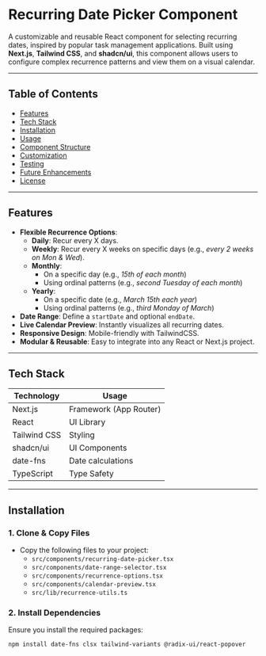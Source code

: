 # Recurring Date Picker Component

A customizable and reusable React component for selecting recurring dates, inspired by popular task management applications. Built using **Next.js**, **Tailwind CSS**, and **shadcn/ui**, this component allows users to configure complex recurrence patterns and view them on a visual calendar.

---

## Table of Contents

- [Features](#features)
- [Tech Stack](#tech-stack)
- [Installation](#installation)
- [Usage](#usage)
- [Component Structure](#component-structure)
- [Customization](#customization)
- [Testing](#testing)
- [Future Enhancements](#future-enhancements)
- [License](#license)

---

## Features

- **Flexible Recurrence Options**:
  - **Daily**: Recur every X days.
  - **Weekly**: Recur every X weeks on specific days (e.g., *every 2 weeks on Mon & Wed*).
  - **Monthly**:
    - On a specific day (e.g., *15th of each month*)
    - Using ordinal patterns (e.g., *second Tuesday of each month*)
  - **Yearly**:
    - On a specific date (e.g., *March 15th each year*)
    - Using ordinal patterns (e.g., *third Monday of March*)
- **Date Range**: Define a `startDate` and optional `endDate`.
- **Live Calendar Preview**: Instantly visualizes all recurring dates.
- **Responsive Design**: Mobile-friendly with TailwindCSS.
- **Modular & Reusable**: Easy to integrate into any React or Next.js project.

---

## Tech Stack

| Technology     | Usage                            |
|----------------|----------------------------------|
| Next.js        | Framework (App Router)           |
| React          | UI Library                       |
| Tailwind CSS   | Styling                          |
| shadcn/ui      | UI Components                    |
| date-fns       | Date calculations                |
| TypeScript     | Type Safety                      |

---

## Installation

### 1. **Clone & Copy Files**

- Copy the following files to your project:
  - `src/components/recurring-date-picker.tsx`
  - `src/components/date-range-selector.tsx`
  - `src/components/recurrence-options.tsx`
  - `src/components/calendar-preview.tsx`
  - `src/lib/recurrence-utils.ts`

### 2. **Install Dependencies**

Ensure you install the required packages:

```bash
npm install date-fns clsx tailwind-variants @radix-ui/react-popover
